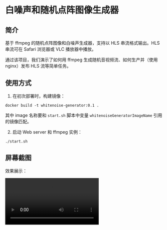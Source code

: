 # 白噪声和随机点阵图像生成器

## 简介

基于 ffmpeg 的随机点阵图像和白噪声生成器，支持以 HLS 串流格式输出。HLS 串流可在 Safari 浏览器或 VLC 播放器中播放。

通过该项目，我们演示了如何用 ffmpeg 生成随机音视频流、如何生产并（使用 nginx）发布 HLS 流等简单任务。

## 使用方式

1. 在初次部署时，构建镜像：

```
docker build -t whitenoise-generator:0.1 .
```

其中 image 名称要和 `start.sh` 脚本中变量 `whitenoiseGeneratorImageName` 引用的镜像匹配。

2. 启动 Web server 和 ffmpeg 实例：

```
./start.sh
```

## 屏幕截图

效果展示：

![screenshot](https://videos.idx.best/videos/demonstrations-24-03-30.mp4)
